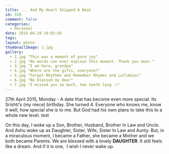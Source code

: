 ```yaml
---
title: ... And My Heart Skipped A Beat
id: 319
comment: false
categories:
  - Personal
date: 2015-04-29 19:02:56
tags:
layout: photo
thumbnailImage: 1.jpg
gallery:
  - 1.jpg "This was a moment of pure joy"
  - 2.jpg "No words can ever explain this moment. Thank you dear."
  - 3.jpg "I am here, grandpa"
  - 4.jpg "Where are the gifts, everyone?"
  - 5.jpg "Forget Rhythms and Remember Rhymes and Lullabies"
  - 6.jpg "Be blessed my dear"
  - 7.jpg "I missed you so much, two teeth long :)"
---
```


27th April 2015, Monday - A date that has become even more special. Its Srishti's (my niece) birthday. She turned 4. Everyone who knows me, know it well, how special she is to me. But God had his own plans to take this to a whole new level.
test

<!--more-->

On this day, I woke up a Son, Brother, Husband, Brother In Law and Uncle. And Ashu woke up as Daughter, Sister, Wife, Sister In Law and Aunty. But, in a miraculous moment, I became a Father, she became a Mother and we both became Parents. We are blessed with a lovely **DAUGHTER**. It still feels like a dream. And if it is one,  I wish I never wake up.
